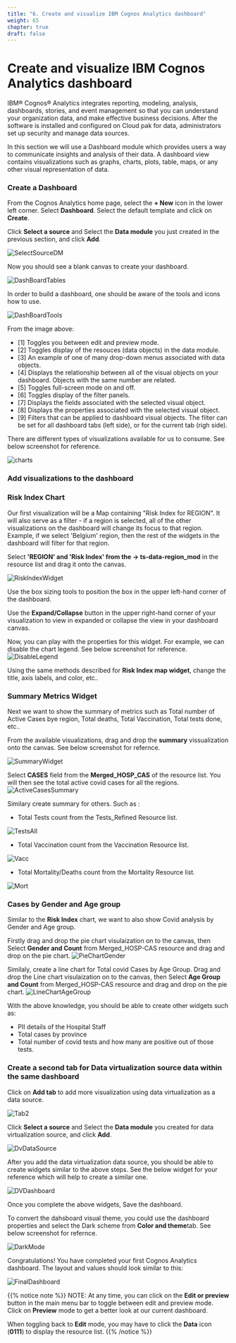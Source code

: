 ```yaml
---
title: "6. Create and visualize IBM Cognos Analytics dashboard"
weight: 65
chapter: true
draft: false
---
```


# Create and visualize IBM Cognos Analytics dashboard

IBM® Cognos® Analytics integrates reporting, modeling, analysis, dashboards, stories, and event management so that you can understand your organization data, and make effective business decisions. After the software is installed and configured on Cloud pak for data, administrators set up security and manage data sources.

In this section we will use a Dashboard module which provides users a way to communicate insights and analysis of their data. A dashboard view contains visualizations such as graphs, charts, plots, table, maps, or any other visual representation of data.

### Create a Dashboard

From the Cognos Analytics home page, select the **+ New** icon in the lower left corner. Select **Dashboard**. Select the default template and click on **Create**.

Click **Select a source** and Select the **Data module** you just created in the previous section, and click **Add**.

![SelectSourceDM](/images/40_visualization_and_insights_lab/SelectSourceDM.png?classes=shadow) 

Now you should see a blank canvas to create your dashboard.

![DashBoardTables](/images/40_visualization_and_insights_lab/DashBoardTables.png?classes=shadow) 

In order to build a dashboard, one should be aware of the tools and icons how to use.

![DashBoardTools](/images/40_visualization_and_insights_lab/DashBoardTools.png?classes=shadow)

From the image above:

- [1] Toggles you between edit and preview mode.
- [2] Toggles display of the resouces (data objects) in the data module.
- [3] An example of one of many drop-down menus associated with data objects.
- [4] Displays the relationship between all of the visual objects on your dashboard. Objects with the same number are related.
- [5] Toggles full-screen mode on and off.
- [6] Toggles display of the filter panels.
- [7] Displays the fields associated with the selected visual object.
- [8] Displays the properties associated with the selected visual object.
- [9] Filters that can be applied to dashboard visual objects. The filter can be set for all dashboard tabs (left side), or for the current tab (righ side).

There are different types of visualizations available for us to consume. See below screenshot for reference.

![charts](/images/40_visualization_and_insights_lab/charts.png?classes=shadow)

### Add visualizations to the dashboard

### Risk Index Chart

Our first visualization will be a Map containing "Risk Index for REGION". It will also serve as a filter - if a region is selected, all of the other visualizations on the dashboard will change its focus to that region. Example, if we select 'Belgium' region, then the rest of the widgets in the dashboard will filter for that region.

Select **'REGION' and 'Risk Index' from the  -> ts-data-region_mod** in the resource list and drag it onto the canvas.


![RiskIndexWidget](/images/40_visualization_and_insights_lab/RiskIndexWidget.png?classes=shadow)

Use the box sizing tools to position the box in the upper left-hand corner of the dashboard.

Use the **Expand/Collapse** button in the upper right-hand corner of your visualization to view in expanded or collapse the view in your dashboard canvas.

Now, you can play with the properties for this widget. For example, we can disable the chart legend. See below screenshot for reference.
![DisableLegend](/images/40_visualization_and_insights_lab/DisableLegend.png?classes=shadow)

Using the same methods described for **Risk Index map widget**, change the title, axis labels, and color, etc..

### Summary Metrics Widget

Next we want to show the summary of metrics such as Total number of Active Cases bye region, Total deaths, Total Vaccination, Total tests done, etc..

From the available visualizations, drag and drop the **summary** vissualization onto the canvas. See below screenshot for refernce.

![SummaryWidget](/images/40_visualization_and_insights_lab/SummaryWidget.png?classes=shadow)

Select **CASES** field from the **Merged_HOSP_CAS** of the resource list. You will then see the total active covid cases for all the regions.
![ActiveCasesSummary](/images/40_visualization_and_insights_lab/ActiveCasesSummary.png?classes=shadow)


Similary create summary for others. Such as :

- Total Tests count from the Tests_Refined Resource list.

![TestsAll](/images/40_visualization_and_insights_lab/TestsAll.png?classes=shadow)
- Total Vaccination count from the Vaccination Resource list.

![Vacc](/images/40_visualization_and_insights_lab/Vacc.png?classes=shadow)
- Total Mortality/Deaths count from the Mortality Resource list.

![Mort](/images/40_visualization_and_insights_lab/Mort.png?classes=shadow)

### Cases by Gender and Age group

Similar to the **Risk Index** chart, we want to also show Covid analysis by Gender and Age group. 

Firstly drag and drop the pie chart visulaization on to the canvas, then
Select **Gender and Count** from Merged_HOSP-CAS resource and drag and drop on the pie chart.
![PieChartGender](/images/40_visualization_and_insights_lab/PieChartGender.png?classes=shadow)

Similaly, create a line chart for Total covid Cases by Age Group.
Drag and drop the Line chart visulaization on to the canvas, then
Select **Age Group and Count** from Merged_HOSP-CAS resource and drag and drop on the pie chart.
![LineChartAgeGroup](/images/40_visualization_and_insights_lab/LineChartAgeGroup.png?classes=shadow)

With the above knowledge, you should be able to create other widgets such as:

- PII details of the Hospital Staff
- Total cases by province
- Total number of covid tests and how many are positive out of those tests.


### Create a second tab for Data virtualization source data within the same dashboard

Click on **Add tab** to add more visualization using data virtualization as a data source.

![Tab2](/images/40_visualization_and_insights_lab/Tab2.png?classes=shadow)

Click **Select a source** and Select the **Data module** you created for data virtualization source, and click **Add**.

![DvDataSource](/images/40_visualization_and_insights_lab/DvDataSource.png?classes=shadow)

After you add the data virtualization data source, you should be able to create widgets similar to the above steps.
See the below widget for your reference which will help to create a similar one.

![DVDashboard](/images/40_visualization_and_insights_lab/DVDashboard.png?classes=shadow)

Once you complete the above widgets, Save the dashboard.

To convert the dahsboard visual theme, you could use the dashboard properties and select the Dark scheme from **Color and theme**tab.
See below screenshot for refernce.

![DarkMode](/images/40_visualization_and_insights_lab/DarkMode.png?classes=shadow)


Congratulations! You have completed your first Cognos Analytics dashboard. The layout and values should look similar to this:

![FinalDashboard](/images/40_visualization_and_insights_lab/FinalDashboard.png?classes=shadow)

{{% notice note %}}
NOTE: At any time, you can click on the **Edit or preview** button in the main menu bar to toggle between edit and preview mode. Click on **Preview** mode to get a better look at our current dashboard. 

When toggling back to **Edit** mode, you may have to click the **Data** icon (**0111**) to display the resource list.
{{% /notice %}}
